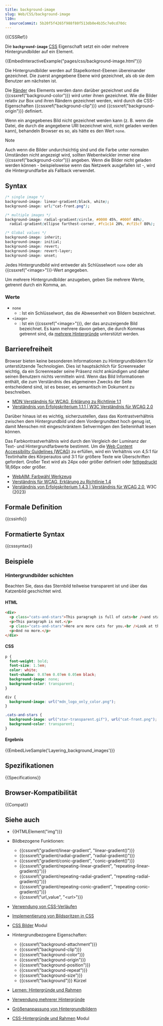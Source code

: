 ```yaml
---
title: background-image
slug: Web/CSS/background-image
l10n:
  sourceCommit: 5b20f5f4265f988f80f513db0e4b35c7e0cd70dc
---
```


{{CSSRef}}

Die **`background-image`** [CSS](/de/docs/Web/CSS) Eigenschaft setzt ein oder mehrere Hintergrundbilder auf ein Element.

{{EmbedInteractiveExample("pages/css/background-image.html")}}

Die Hintergrundbilder werden auf Stapelkontext-Ebenen übereinander gezeichnet. Die zuerst angegebene Ebene wird gezeichnet, als ob sie dem Benutzer am nächsten ist.

Die [Ränder](/de/docs/Web/CSS/border) des Elements werden dann darüber gezeichnet und die {{cssxref("background-color")}} wird unter ihnen gezeichnet. Wie die Bilder relativ zur Box und ihren Rändern gezeichnet werden, wird durch die CSS-Eigenschaften {{cssxref("background-clip")}} und {{cssxref("background-origin")}} definiert.

Wenn ein angegebenes Bild nicht gezeichnet werden kann (z. B. wenn die Datei, die durch die angegebene URI bezeichnet wird, nicht geladen werden kann), behandeln Browser es so, als hätte es den Wert `none`.

> [!NOTE]
> Auch wenn die Bilder undurchsichtig sind und die Farbe unter normalen Umständen nicht angezeigt wird, sollten Webentwickler immer eine {{cssxref("background-color")}} angeben. Wenn die Bilder nicht geladen werden können - beispielsweise wenn das Netzwerk ausgefallen ist -, wird die Hintergrundfarbe als Fallback verwendet.

## Syntax

```css
/* single image */
background-image: linear-gradient(black, white);
background-image: url("cat-front.png");

/* multiple images */
background-image: radial-gradient(circle, #0000 45%, #000f 48%),
  radial-gradient(ellipse farthest-corner, #fc1c14 20%, #cf15cf 80%);

/* Global values */
background-image: inherit;
background-image: initial;
background-image: revert;
background-image: revert-layer;
background-image: unset;
```

Jedes Hintergrundbild wird entweder als Schlüsselwort `none` oder als {{cssxref("&lt;image&gt;")}}-Wert angegeben.

Um mehrere Hintergrundbilder anzugeben, geben Sie mehrere Werte, getrennt durch ein Komma, an.

### Werte

- `none`
  - : Ist ein Schlüsselwort, das die Abwesenheit von Bildern bezeichnet.
- `<image>`
  - : Ist ein {{cssxref("&lt;image&gt;")}}, der das anzuzeigende Bild bezeichnet. Es kann mehrere davon geben, die durch Kommas getrennt sind, da [mehrere Hintergründe](/de/docs/Web/CSS/CSS_backgrounds_and_borders/Using_multiple_backgrounds) unterstützt werden.

## Barrierefreiheit

Browser bieten keine besonderen Informationen zu Hintergrundbildern für unterstützende Technologien. Dies ist hauptsächlich für Screenreader wichtig, da ein Screenreader seine Präsenz nicht ankündigen und daher seinen Benutzern nichts vermitteln wird. Wenn das Bild Informationen enthält, die zum Verständnis des allgemeinen Zwecks der Seite entscheidend sind, ist es besser, es semantisch im Dokument zu beschreiben.

- [MDN Verständnis für WCAG, Erklärung zu Richtlinie 1.1](/de/docs/Web/Accessibility/Understanding_WCAG/Perceivable#guideline_1.1_—_providing_text_alternatives_for_non-text_content)
- [Verständnis von Erfolgskriterium 1.1.1 | W3C Verständnis für WCAG 2.0](https://www.w3.org/TR/2016/NOTE-UNDERSTANDING-WCAG20-20161007/text-equiv-all.html)

Darüber hinaus ist es wichtig, sicherzustellen, dass das Kontrastverhältnis zwischen dem Hintergrundbild und dem Vordergrundtext hoch genug ist, damit Menschen mit eingeschränktem Sehvermögen den Seiteninhalt lesen können.

Das Farbkontrastverhältnis wird durch den Vergleich der Luminanz der Text- und Hintergrundfarbwerte bestimmt. Um die [Web Content Accessibility Guidelines (WCAG)](https://www.w3.org/WAI/standards-guidelines/wcag/) zu erfüllen, wird ein Verhältnis von 4,5:1 für Textinhalte des Körperautos und 3:1 für größere Texte wie Überschriften gefordert. Großer Text wird als 24px oder größer definiert oder [fettgedruckt](/de/docs/Web/CSS/font-weight) 18,66px oder größer.

- [WebAIM: Farbwähl Werkzeug](https://webaim.org/resources/contrastchecker/)
- [Verständnis für WCAG, Erklärung zu Richtlinie 1.4](/de/docs/Web/Accessibility/Understanding_WCAG/Perceivable#guideline_1.4_make_it_easier_for_users_to_see_and_hear_content_including_separating_foreground_from_background)
- [Verständnis von Erfolgskriterium 1.4.3 | Verständnis für WCAG 2.0](https://www.w3.org/TR/UNDERSTANDING-WCAG20/visual-audio-contrast-contrast.html), W3C (2023)

## Formale Definition

{{cssinfo}}

## Formatierte Syntax

{{csssyntax}}

## Beispiele

### Hintergrundbilder schichten

Beachten Sie, dass das Sternbild teilweise transparent ist und über das Katzenbild geschichtet wird.

#### HTML

```html
<div>
  <p class="cats-and-stars">This paragraph is full of cats<br />and stars.</p>
  <p>This paragraph is not.</p>
  <p class="cats-and-stars">Here are more cats for you.<br />Look at them!</p>
  <p>And no more.</p>
</div>
```

#### CSS

```css
p {
  font-weight: bold;
  font-size: 1.5em;
  color: white;
  text-shadow: 0.07em 0.07em 0.05em black;
  background-image: none;
  background-color: transparent;
}

div {
  background-image: url("mdn_logo_only_color.png");
}

.cats-and-stars {
  background-image: url("star-transparent.gif"), url("cat-front.png");
  background-color: transparent;
}
```

#### Ergebnis

{{EmbedLiveSample('Layering_background_images')}}

## Spezifikationen

{{Specifications}}

## Browser-Kompatibilität

{{Compat}}

## Siehe auch

- {{HTMLElement("img")}}
- Bildbezogene Funktionen:
  - {{cssxref("gradient/linear-gradient", "linear-gradient()")}}
  - {{cssxref("gradient/radial-gradient", "radial-gradient()")}}
  - {{cssxref("gradient/conic-gradient", "conic-gradient()")}}
  - {{cssxref("gradient/repeating-linear-gradient", "repeating-linear-gradient()")}}
  - {{cssxref("gradient/repeating-radial-gradient", "repeating-radial-gradient()")}}
  - {{cssxref("gradient/repeating-conic-gradient", "repeating-conic-gradient()")}}
  - {{cssxref("url_value", "&lt;url&gt;")}}
- [Verwendung von CSS-Verläufen](/de/docs/Web/CSS/CSS_images/Using_CSS_gradients)
- [Implementierung von Bildspritzen in CSS](/de/docs/Web/CSS/CSS_images/Implementing_image_sprites_in_CSS)
- [CSS Bilder](/de/docs/Web/CSS/CSS_images) Modul

- Hintergrundbezogene Eigenschaften:
  - {{cssxref("background-attachment")}}
  - {{cssxref("background-clip")}}
  - {{cssxref("background-color")}}
  - {{cssxref("background-origin")}}
  - {{cssxref("background-position")}}
  - {{cssxref("background-repeat")}}
  - {{cssxref("background-size")}}
  - {{cssxref("background")}} Kürzel
- [Lernen: Hintergründe und Rahmen](/de/docs/Learn_web_development/Core/Styling_basics/Backgrounds_and_borders)
- [Verwendung mehrerer Hintergründe](/de/docs/Web/CSS/CSS_backgrounds_and_borders/Using_multiple_backgrounds)
- [Größenanpassung von Hintergrundbildern](/de/docs/Web/CSS/CSS_backgrounds_and_borders/Resizing_background_images)
- [CSS-Hintergründe und Rahmen](/de/docs/Web/CSS/CSS_backgrounds_and_borders) Modul
